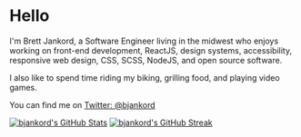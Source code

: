 # Hello

I'm Brett Jankord, a Software Engineer living in the midwest who enjoys working on front-end development, ReactJS, design systems, accessibility, responsive web design, CSS, SCSS, NodeJS, and open source software.

I also like to spend time riding my biking, grilling food, and playing video games.

You can find me on [Twitter: @bjankord](https://twitter.com/bjankord)

[![bjankord's GitHub Stats](https://github-readme-stats.vercel.app/api?username=bjankord)](https://github.com/anuraghazra/github-readme-stats)
[![bjankord's GitHub Streak](https://github-readme-streak-stats.herokuapp.com/?user=bjankord)](https://git.io/streak-stats)
